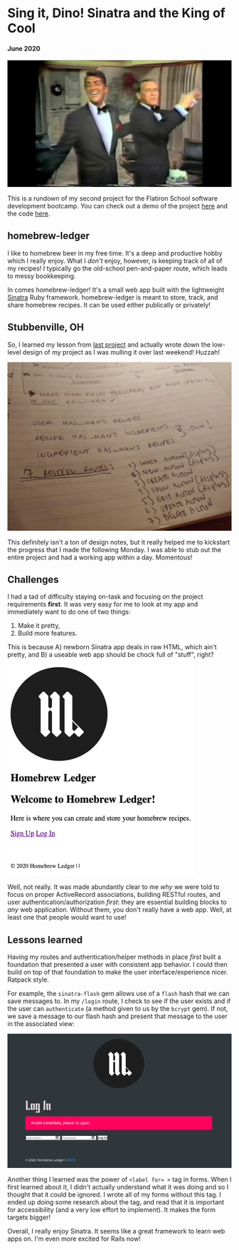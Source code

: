# Sing it, Dino! Sinatra and the King of Cool
#### June 2020

![dino-sinatra](../images/sinatra/dino_sinatra.jpg)

This is a rundown of my second project for the Flatiron School software development bootcamp. You can check out a demo of the project [here](https://www.youtube.com/watch?v=o2BMZ_qS2Nc) and the code [here](https://github.com/mkopsho/homebrew-ledger).

## homebrew-ledger

I like to homebrew beer in my free time. It's a deep and productive hobby which I really enjoy. What I *don't* enjoy, however, is keeping track of all of my recipes! I typically go the old-school pen-and-paper route, which leads to messy bookkeeping.

In comes homebrew-ledger! It's a small web app built with the lightweight [Sinatra](http://sinatrarb.com/) Ruby framework. homebrew-ledger is meant to store, track, and share homebrew recipes. It can be used either publically or privately!

## Stubbenville, OH
So, I learned my lesson from [last project](../cli-and-rpg-old-school.index.html) and actually wrote down the low-level design of my project as I was mulling it over last weekend! Huzzah!

![chicken-scratch](../images/sinatra/chicken-scratch.jpg)

This definitely isn't a ton of design notes, but it really helped me to kickstart the progress that I made the following Monday. I was able to stub out the entire project and had a working app within a day. Momentous!

## Challenges
I had a tad of difficulty staying on-task and focusing on the project requirements **first**. It was very easy for me to look at my app and immediately want to do one of two things:
1. Make it pretty,
2. Build more features.

This is because A) newborn Sinatra app deals in raw HTML, which ain't pretty, and B) a useable web app should be chock full of "stuff", right?

![nastay](../images/sinatra/bleh.png)

Well, not really. It was made abundantly clear to me *why* we were told to focus on proper ActiveRecord associations, building RESTful routes, and user authentication/authorization *first*: they are essential building blocks to *any* web application. Without them, you don't really have a web app. Well, at least one that people would want to use!

## Lessons learned
Having my routes and authentication/helper methods in place *first* built a foundation that presented a user with consistent app behavior. I could then build on top of that foundation to make the user interface/experience nicer. Ratpack style.

For example, the `sinatra-flash` gem allows use of a `flash` hash that we can save messages to. In my `/login` route, I check to see if the user exists and if the user can `authenticate` (a method given to us by the `bcrypt` gem). If not, we save a message to our flash hash and present that message to the user in the associated view:

![auth](../images/sinatra/flash_message.png)

Another thing I learned was the power of `<label for= >` tag in forms. When I first learned about it, I didn't actually understand what it was doing and so I thought that it could be ignored. I wrote all of my forms without this tag. I ended up doing some research about the tag, and read that it is important for accessibility (and a very low effort to implement). It makes the form targets bigger!

Overall, I really enjoy Sinatra. It seems like a great framework to learn web apps on. I'm even more excited for Rails now!

